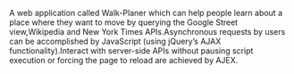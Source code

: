 A web application called Walk-Planer which can help people learn about a place where they want to move by querying the Google Street view,Wikipedia and New York Times APIs.Asynchronous requests by users can be accomplished by JavaScript (using jQuery’s AJAX functionality).Interact with server-side APIs without pausing script execution or forcing the page to reload are achieved by AJEX.
